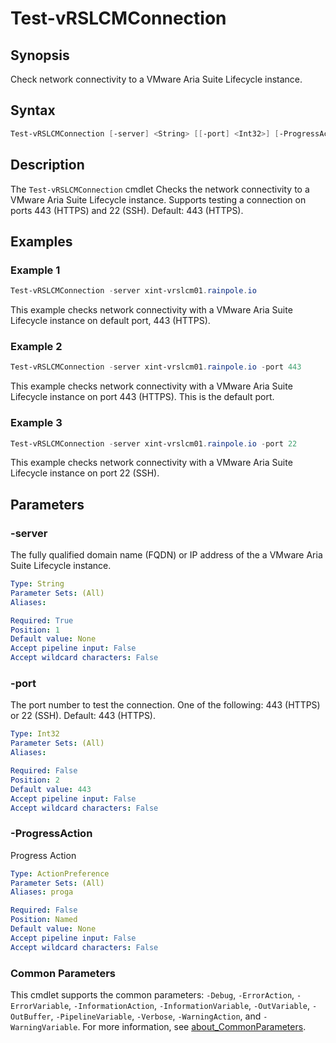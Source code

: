 # Test-vRSLCMConnection

## Synopsis

Check network connectivity to a VMware Aria Suite Lifecycle instance.

## Syntax

```powershell
Test-vRSLCMConnection [-server] <String> [[-port] <Int32>] [-ProgressAction <ActionPreference>] [<CommonParameters>]
```

## Description

The `Test-vRSLCMConnection` cmdlet Checks the network connectivity to a VMware  Aria Suite Lifecycle instance.
Supports testing a connection on ports 443 (HTTPS) and 22 (SSH). Default: 443 (HTTPS).

## Examples

### Example 1

```powershell
Test-vRSLCMConnection -server xint-vrslcm01.rainpole.io
```

This example checks network connectivity with a VMware Aria Suite Lifecycle instance on default port, 443 (HTTPS).

### Example 2

```powershell
Test-vRSLCMConnection -server xint-vrslcm01.rainpole.io -port 443
```

This example checks network connectivity with a VMware Aria Suite Lifecycle instance on port 443 (HTTPS). This is the default port.

### Example 3

```powershell
Test-vRSLCMConnection -server xint-vrslcm01.rainpole.io -port 22
```

This example checks network connectivity with a VMware Aria Suite Lifecycle instance on port 22 (SSH).

## Parameters

### -server

The fully qualified domain name (FQDN) or IP address of the a VMware Aria Suite Lifecycle instance.

```yaml
Type: String
Parameter Sets: (All)
Aliases:

Required: True
Position: 1
Default value: None
Accept pipeline input: False
Accept wildcard characters: False
```

### -port

The port number to test the connection.
One of the following: 443 (HTTPS) or 22 (SSH).
Default: 443 (HTTPS).

```yaml
Type: Int32
Parameter Sets: (All)
Aliases:

Required: False
Position: 2
Default value: 443
Accept pipeline input: False
Accept wildcard characters: False
```

### -ProgressAction

Progress Action

```yaml
Type: ActionPreference
Parameter Sets: (All)
Aliases: proga

Required: False
Position: Named
Default value: None
Accept pipeline input: False
Accept wildcard characters: False
```

### Common Parameters

This cmdlet supports the common parameters: `-Debug`, `-ErrorAction`, `-ErrorVariable`, `-InformationAction`, `-InformationVariable`, `-OutVariable`, `-OutBuffer`, `-PipelineVariable`, `-Verbose`, `-WarningAction`, and `-WarningVariable`. For more information, see [about_CommonParameters](http://go.microsoft.com/fwlink/?LinkID=113216).
